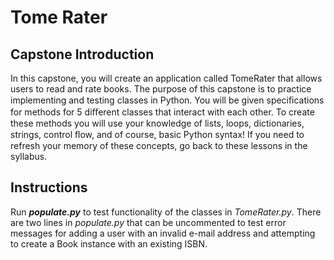 # Tome Rater

## Capstone Introduction
In	this	capstone,	you	will	create	an	application	called	TomeRater	that allows	users	to	read	and	rate	books.
The	purpose	of	this	capstone	is	to	practice	implementing	and	testing classes	in	Python.	You	will	be	given	speciﬁcations	for	methods	for	5 diﬀerent	classes	that	interact	with	each	other.	To	create	these	methods	you will	use	your	knowledge	of	lists,	loops,	dictionaries,	strings,	control	ﬂow, and	of	course,	basic	Python	syntax!	If	you	need	to	refresh	your	memory	of these	concepts,	go	back	to	these	lessons	in	the	syllabus. 

## Instructions
Run __*populate.py*__ to test functionality of the classes in *TomeRater.py*. There are two lines in *populate.py* that can be uncommented to test error messages for adding a user with an invalid e-mail address and attempting to create a Book instance with an existing ISBN.
